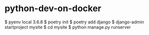# python-dev-on-docker

$ pyenv local 3.6.8
$ poetry init
$ poetry add django
$ django-admin startproject mysite
$ cd mysite
$ python manage.py runserver

